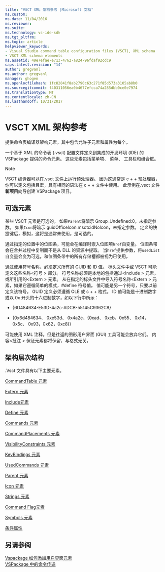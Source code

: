 ```yaml
---
title: "VSCT XML 架构参考 |Microsoft 文档"
ms.custom: 
ms.date: 11/04/2016
ms.reviewer: 
ms.suite: 
ms.technology: vs-ide-sdk
ms.tgt_pltfrm: 
ms.topic: article
helpviewer_keywords:
- Visual Studio command table configuration files (VSCT), XML schema
- VSCT XML schema elements
ms.assetid: 49e7efae-e713-4762-a824-96fdaf92cdc9
caps.latest.revision: "14"
author: gregvanl
ms.author: gregvanl
manager: ghogen
ms.openlocfilehash: 1fc82041f8ab2790c63c271f85d573a3105ab8b0
ms.sourcegitcommit: f40311056ea0b4677efcca74a285dbb0ce0e7974
ms.translationtype: MT
ms.contentlocale: zh-CN
ms.lasthandoff: 10/31/2017
---
```

# <a name="vsct-xml-schema-reference"></a>VSCT XML 架构参考
提供命令表编译器架构元素，其中包含允许子元素和属性为每个。  
  
 一个基于 XML 的命令表 (.vsct) 配置文件定义到集成的开发环境 (IDE) 的 VSPackage 提供的命令元素。 这些元素包括菜单项、 菜单、 工具栏和组合框。  
  
> [!NOTE]
>  VSCT 编译器可以在.vsct 文件上运行预处理器。 因为这通常是 c + + 预处理器，你可以定义包括且宏，具有相同的语法在 c + + 文件中使用。 此示例在.vsct 文件**新项目**向导创建 VSPackage 项目。  
  
## <a name="optional-elements"></a>可选元素  
 某些 VSCT 元素是可选的。 如果`Parent`将暗示 Group_Undefined:0，未指定参数。 如果`Icon`将暗示 guidOfficeIcon:msotcidNoIcon，未指定参数。 定义的快捷键后，模拟，这将是通常未使用，是可选的。  
  
 通过指定的位置中的位图条，可能会在编译时嵌入位图项`href`自变量。 位图条带会在合并过程中复制而不是从 DLL 的资源中提取。 当`href`提供参数，将`usedList`自变量会变为可选，和位图条带中的所有存储槽都被视为已使用。  
  
 通过使用符号名称，必须定义所有的 GUID 和 ID 值。 标头文件中或 VSCT 可能定义这些名称\<符号 > 部分。 符号名称必须是本地的包括通过\<Include > 元素，或所引用的\<Extern > 元素。 从在指定的标头文件中导入符号名称\<Extern > 元素，如果它遵循简单的模式，#define 符号值。 值可能是另一个符号，只要以前定义该符号。 GUID 定义必须遵循 OLE 或 c + + 格式。 ID 值可能是十进制数字或以 0x 开头的十六进制数字，如以下行中所示：  
  
-   {6D484634-E53D-4a2c-ADCB-55145C9362C8}  
  
-   {0x6d484634、 0xe53d、 0x4a2c，{0xad、 0xcb，0x55、 0x14，0x5c、 0x93，0x62，0xc8}}  
  
 可能使用 XML 注释，但是往返的图形用户界面 (GUI) 工具可能会放弃它们。 内容\<批注 > 保证元素都将保留，与格式无关。  
  
## <a name="schema-hierarchy"></a>架构层次结构  
 .Vsct 文件具有以下主要元素。  
  
 [CommandTable 元素](../extensibility/commandtable-element.md)  
  
 [Extern 元素](../extensibility/extern-element.md)  
  
 [ Include元素](../extensibility/include-element.md)  
  
 [Define 元素](../extensibility/define-element.md)  
  
 [Commands 元素](../extensibility/commands-element.md)  
  
 [CommandPlacements 元素](../extensibility/commandplacements-element.md)  
  
 [VisibilityConstraints 元素](../extensibility/visibilityconstraints-element.md)  
  
 [KeyBindings 元素](../extensibility/keybindings-element.md)  
  
 [UsedCommands 元素](../extensibility/usedcommands-element.md)  
  
 [Parent 元素](../extensibility/parent-element.md)  
  
 [Icon 元素](../extensibility/icon-element.md)  
  
 [Strings 元素](../extensibility/strings-element.md)  
  
 [ Command Flag元素](../extensibility/command-flag-element.md)  
  
 [Symbols 元素](../extensibility/symbols-element.md)  
  
 [条件属性](../extensibility/vsct-xml-schema-conditional-attributes.md)  
  
## <a name="see-also"></a>另请参阅  
 [Vspackage 如何添加用户界面元素](../extensibility/internals/how-vspackages-add-user-interface-elements.md)   
 [VSPackage 中的命令传送](../extensibility/internals/command-routing-in-vspackages.md)